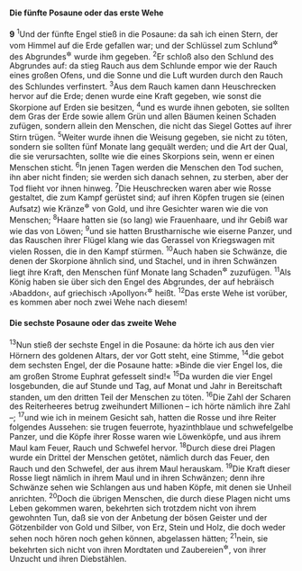 #### Die fünfte Posaune oder das erste Wehe

__9__
<sup>1</sup>Und der fünfte Engel stieß in die Posaune: da sah ich einen Stern, der vom Himmel auf die Erde gefallen war; und der Schlüssel zum Schlund<sup title="oder: Schacht">&#x2732;</sup> des Abgrundes<sup title="= der Hölle">&#x2732;</sup> wurde ihm gegeben.
<sup>2</sup>Er schloß also den Schlund des Abgrundes auf: da stieg Rauch aus dem Schlunde empor wie der Rauch eines großen Ofens, und die Sonne und die Luft wurden durch den Rauch des Schlundes verfinstert.
<sup>3</sup>Aus dem Rauch kamen dann Heuschrecken hervor auf die Erde; denen wurde eine Kraft gegeben, wie sonst die Skorpione auf Erden sie besitzen,
<sup>4</sup>und es wurde ihnen geboten, sie sollten dem Gras der Erde sowie allem Grün und allen Bäumen keinen Schaden zufügen, sondern allein den Menschen, die nicht das Siegel Gottes auf ihrer Stirn trügen.
<sup>5</sup>Weiter wurde ihnen die Weisung gegeben, sie nicht zu töten, sondern sie sollten fünf Monate lang gequält werden; und die Art der Qual, die sie verursachten, sollte wie die eines Skorpions sein, wenn er einen Menschen sticht.
<sup>6</sup>In jenen Tagen werden die Menschen den Tod suchen, ihn aber nicht finden; sie werden sich danach sehnen, zu sterben, aber der Tod flieht vor ihnen hinweg.
<sup>7</sup>Die Heuschrecken waren aber wie Rosse gestaltet, die zum Kampf gerüstet sind; auf ihren Köpfen trugen sie (einen Aufsatz) wie Kränze<sup title="oder: Kronen">&#x2732;</sup> von Gold, und ihre Gesichter waren wie die von Menschen;
<sup>8</sup>Haare hatten sie (so lang) wie Frauenhaare, und ihr Gebiß war wie das von Löwen;
<sup>9</sup>und sie hatten Brustharnische wie eiserne Panzer, und das Rauschen ihrer Flügel klang wie das Gerassel von Kriegswagen mit vielen Rossen, die in den Kampf stürmen.
<sup>10</sup>Auch haben sie Schwänze, die denen der Skorpione ähnlich sind, und Stachel, und in ihren Schwänzen liegt ihre Kraft, den Menschen fünf Monate lang Schaden<sup title="= Qualen">&#x2732;</sup> zuzufügen.
<sup>11</sup>Als König haben sie über sich den Engel des Abgrundes, der auf hebräisch ›Abaddon‹, auf griechisch ›Apollyon‹<sup title="d.h. Verderber">&#x2732;</sup> heißt.
<sup>12</sup>Das erste Wehe ist vorüber, es kommen aber noch zwei Wehe nach diesem!

#### Die sechste Posaune oder das zweite Wehe

<sup>13</sup>Nun stieß der sechste Engel in die Posaune: da hörte ich aus den vier Hörnern des goldenen Altars, der vor Gott steht, eine Stimme,
<sup>14</sup>die gebot dem sechsten Engel, der die Posaune hatte: »Binde die vier Engel los, die am großen Strome Euphrat gefesselt sind!«
<sup>15</sup>Da wurden die vier Engel losgebunden, die auf Stunde und Tag, auf Monat und Jahr in Bereitschaft standen, um den dritten Teil der Menschen zu töten.
<sup>16</sup>Die Zahl der Scharen des Reiterheeres betrug zweihundert Millionen – ich hörte nämlich ihre Zahl –;
<sup>17</sup>und wie ich in meinem Gesicht sah, hatten die Rosse und ihre Reiter folgendes Aussehen: sie trugen feuerrote, hyazinthblaue und schwefelgelbe Panzer, und die Köpfe ihrer Rosse waren wie Löwenköpfe, und aus ihrem Maul kam Feuer, Rauch und Schwefel hervor.
<sup>18</sup>Durch diese drei Plagen wurde ein Drittel der Menschen getötet, nämlich durch das Feuer, den Rauch und den Schwefel, der aus ihrem Maul herauskam.
<sup>19</sup>Die Kraft dieser Rosse liegt nämlich in ihrem Maul und in ihren Schwänzen; denn ihre Schwänze sehen wie Schlangen aus und haben Köpfe, mit denen sie Unheil anrichten.
<sup>20</sup>Doch die übrigen Menschen, die durch diese Plagen nicht ums Leben gekommen waren, bekehrten sich trotzdem nicht von ihrem gewohnten Tun, daß sie von der Anbetung der bösen Geister und der Götzenbilder von Gold und Silber, von Erz, Stein und Holz, die doch weder sehen noch hören noch gehen können, abgelassen hätten;
<sup>21</sup>nein, sie bekehrten sich nicht von ihren Mordtaten und Zaubereien<sup title="oder: Giftmischereien">&#x2732;</sup>, von ihrer Unzucht und ihren Diebstählen.